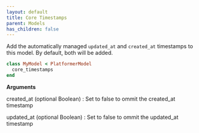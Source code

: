 ```yaml
---
layout: default
title: Core Timestamps
parent: Models
has_children: false
---
```


Add the automatically managed `updated_at` and `created_at` timestamps
to this model. By default, both will be added.

```ruby
class MyModel < PlatformerModel
  core_timestamps 
end

```

**Arguments**

created\_at (optional Boolean)
:   Set to false to ommit the created\_at timestamp

updated\_at (optional Boolean)
:   Set to false to ommit the updated\_at timestamp